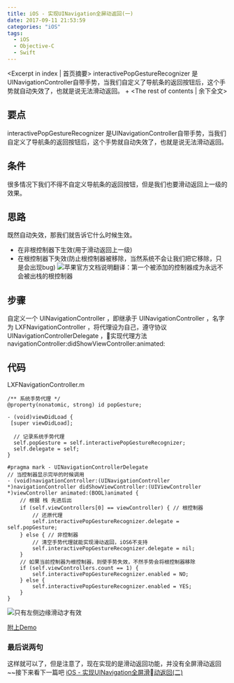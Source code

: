 ```yaml
---
title: iOS - 实现UINavigation全屏动返回(一)
date: 2017-09-11 21:53:59
categories: "iOS"
tags:
  - iOS
  - Objective-C
  - Swift
---
```

<Excerpt in index | 首页摘要> 
interactivePopGestureRecognizer 是UINavigationController自带手势，当我们自定义了导航条的返回按钮后，这个手势就自动失效了，也就是说无法滑动返回。
+<!-- more -->
<The rest of contents | 余下全文>

## 要点
interactivePopGestureRecognizer 是UINavigationController自带手势，当我们自定义了导航条的返回按钮后，这个手势就自动失效了，也就是说无法滑动返回。

## 条件
很多情况下我们不得不自定义导航条的返回按钮，但是我们也要滑动返回上一级的效果。

## 思路
既然自动失效，那我们就告诉它什么时候生效。
- 在非根控制器下生效(用于滑动返回上一级)
- 在根控制器下失效(防止根控制器被移除，当然系统不会让我们把它移除，只是会出现bug)
  ![苹果官方文档说明](/images/2017/09/iOS-实现UINavigation全屏动返回-一/1.png)翻译：第一个被添加的控制器成为永远不会被出栈的根控制器

## 步骤
自定义一个 UINavigationController ，即继承于 UINavigationController ，名字为 LXFNavigationController ，将代理设为自己，遵守协议 UINavigationControllerDelegate ，实现代理方法 navigationController:didShowViewController:animated:

## 代码
LXFNavigationController.m

```objc
/** 系统手势代理 */
@property(nonatomic, strong) id popGesture;
```
```objc
- (void)viewDidLoad {
 [super viewDidLoad];

  // 记录系统手势代理
  self.popGesture = self.interactivePopGestureRecognizer;
  self.delegate = self;
}
```
```objc
#pragma mark - UINavigationControllerDelegate
// 当控制器显示完毕的时候调用
- (void)navigationController:(UINavigationController *)navigationController didShowViewController:(UIViewController *)viewController animated:(BOOL)animated {
    // 根据 栈 先进后出
    if (self.viewControllers[0] == viewController) { // 根控制器
        // 还原代理
        self.interactivePopGestureRecognizer.delegate = self.popGesture;
    } else { // 非控制器
        // 清空手势代理就能实现滑动返回，iOS6不支持
        self.interactivePopGestureRecognizer.delegate = nil;
    }
    // 如果当前控制器为根控制器，则使手势失效，不然手势会将根控制器移除
    if (self.viewControllers.count == 1) {
        self.interactivePopGestureRecognizer.enabled = NO;
    } else {
        self.interactivePopGestureRecognizer.enabled = YES;
    }
}
```
![只有左侧边缘滑动才有效](/images/2017/09/iOS-实现UINavigation全屏动返回-一/2.gif)



[附上Demo](https://github.com/LinXunFeng/LXFNavigationControllerDemo)

### 最后说两句
这样就可以了，但是注意了，现在实现的是滑动返回功能，并没有全屏滑动返回~~接下来看下一篇吧
 [iOS - 实现UINavigation全屏滑动返回(二)](/2017/09/12/iOS-实现UINavigation全屏动返回-二/)



<div class="github-widget" data-repo="LinXunFeng/LXFNavigationControllerDemo"></div>